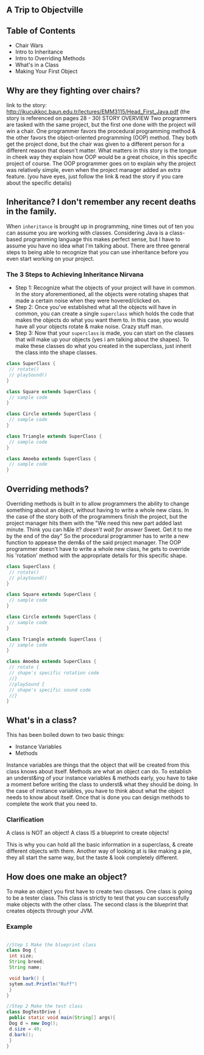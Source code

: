 ## A Trip to Objectville

## Table of Contents
- Chair Wars
- Intro to Inheritance
- Intro to Overriding Methods
- What's in a Class
- Making Your First Object

## Why are they fighting over chairs? 
link to the story: http://ikucukkoc.baun.edu.tr/lectures/EMM3115/Head_First_Java.pdf
(the story is referenced on pages 28 - 30)
STORY OVERVIEW 
Two programmers are tasked with the same project, but the first one done with the project will win a chair.
One programmer favors the procedural programming method & the other favors the object-oriented programming (OOP) method.
They both get the project done, but the chair was given to a different person for a different reason that doesn't matter. What matters in this story is the tongue in cheek way they explain how OOP would be a great choice, in this specific project of course. The OOP programmer goes on to explain why the project was relatively simple, even when the project manager added an extra feature. (you have eyes, just follow the link & read the story if you care about the specific details)

## Inheritance? I don't remember any recent deaths in the family.
When `inheritance` is brought up in programming, nine times out of ten you can assume you are working with classes. Considering Java is a class-based programming language this makes perfect sense, but I have to assume you have no idea what I'm talking about. There are three general steps to being able to recognize that you can use inheritance before you even start working on your project.
### The 3 Steps to Achieving Inheritance Nirvana
- Step 1: 
Recognize what the objects of your project will have in common. In the story aforementioned, all the objects were rotating shapes that made a certain noise when they were hovered/clicked on.
- Step 2: 
Once you've established what all the objects will have in common, you can create a single `superclass` which holds the code that makes the objects do what you want them to. In this case, you would have all your objects rotate & make noise. Crazy stuff man.
- Step 3: 
Now that your `superclass` is made, you can start on the classes that will make up your objects (yes i am talking about the shapes). To make these classes do what you created in the superclass, just inherit the class into the shape classes.

```java
class SuperClass {
 // rotate()
 // playSound()
}

class Square extends SuperClass {
 // sample code
}

class Circle extends SuperClass {
 // sample code
}

class Triangle extends SuperClass {
 // sample code
}

class Amoeba extends SuperClass {
 // sample code
}

```
## Overriding methods?
Overriding methods is built in to allow programmers the ability to change something about an object, without having to write a whole new class. In the case of the story both of the programmers finish the project, but the project manager hits them with the "We need this new part added last minute. Think you can h&le it? *doesn't wait for answer* Sweet. Get it to me by the end of the day" So the procedural programmer has to write a new function to appease the dem&s of the said project manager. The OOP programmer doesn't have to write a whole new class, he gets to override his 'rotation' method with the appropriate details for this specific shape. 
```java
class SuperClass {
 // rotate()
 // playSound()
}

class Square extends SuperClass {
 // sample code
}

class Circle extends SuperClass {
 // sample code
}

class Triangle extends SuperClass {
 // sample code
}

class Amoeba extends SuperClass {
 // rotate {
 // shape's specific rotation code
 //}
 //playSound {
 // shape's specific sound code
 //}
}
```

## What's in a class?
This has been boiled down to two basic things: 
- Instance Variables
- Methods

Instance variables are things that the object that will be created from this class knows about itself.
Methods are what an object can do. To establish an underst&ing of your instance variables & methods early, you have to take a moment before writing the class to underst& what they should be doing. In the case of instance variables, you have to think about what the object needs to know about itself. Once that is done you can design methods to complete the work that you need to. 

### Clarification
A class is NOT an object! 
A class IS a blueprint to create objects! 

This is why you can hold all the basic information in a superclass, & create different objects with them.
Another way of looking at is like making a pie, they all start the same way, but the taste & look completely different.

## How does one make an object?
To make an object you first have to create two classes. One class is going to be a tester class. This class is strictly to test that you can successfully make objects with the other class. The second class is the blueprint that creates objects through your JVM.

### Example
```Java

//Step 1 Make the blueprint class
class Dog {
 int size;
 String breed;
 String name;

 void bark() {
 sytem.out.Println("Ruff")
 }
}

//Step 2 Make the test class
class DogTestDrive {
 public static void main(String[] args){
 Dog d = new Dog();
 d.size = 40;
 d.bark();
 }
}


 ```